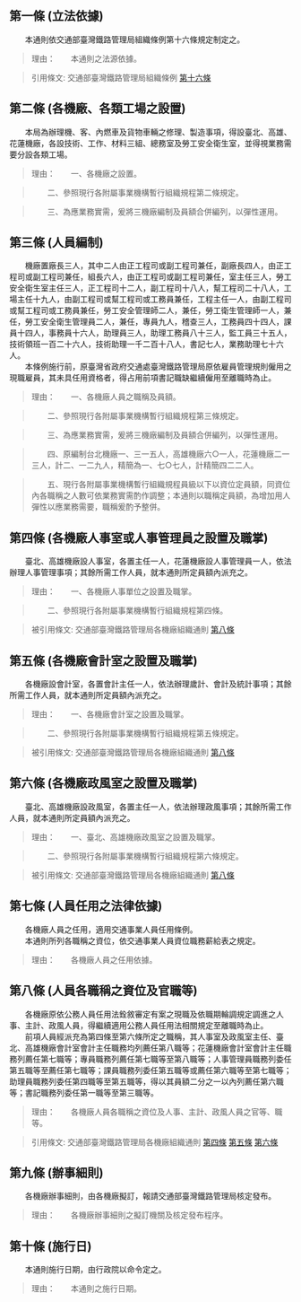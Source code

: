 第一條 (立法依據)
-----------------
　　本通則依交通部臺灣鐵路管理局組織條例第十六條規定制定之。  
> 理由：　　本通則之法源依據。

> 引用條文: 交通部臺灣鐵路管理局組織條例 [第十六條](2080#第十六條-各附屬事業機構之設置)



第二條 (各機廠、各類工場之設置)
-------------------------------
　　本局為辦理機、客、內燃車及貨物車輛之修理、製造事項，得設臺北、高雄、花蓮機廠，各設技術、工作、材料三組、總務室及勞工安全衛生室，並得視業務需要分設各類工場。  
> 理由：　　一、各機廠之設置。

> 　　二、參照現行各附屬事業機構暫行組織規程第二條規定。

> 　　三、為應業務實需，爰將三機廠編制及員額合併編列，以彈性運用。



第三條 (人員編制)
-----------------
　　機廠置廠長三人，其中二人由正工程司或副工程司兼任，副廠長四人，由正工程司或副工程司兼任，組長六人，由正工程司或副工程司兼任，室主任三人，勞工安全衛生室主任三人，正工程司十二人，副工程司十八人，幫工程司二十八人，工場主任十九人，由副工程司或幫工程司或工務員兼任，工程主任一人，由副工程司或幫工程司或工務員兼任，勞工安全管理師二人，兼任，勞工衛生管理師一人，兼任，勞工安全衛生管理員二人，兼任，專員九人，稽查三人，工務員四十四人，課員十四人，事務員十六人，助理員三人，助理工務員八十三人，監工員三十五人，技術領班一百二十六人，技術助理一千二百十八人，書記七人，業務助理七十六人。  
　　本條例施行前，原臺灣省政府交通處臺灣鐵路管理局原依雇員管理規則僱用之現職雇員，其未具任用資格者，得占用前項書記職缺繼續僱用至離職時為止。  
> 理由：　　一、各機廠人員之職稱及員額。

> 　　二、參照現行各附屬事業機構暫行組織規程第三條規定。

> 　　三、為應業務實需，爰將三機廠編制及員額合併編列，以彈性運用。

> 　　四、原編制台北機廠一、三一五人，高雄機廠六○一人，花蓮機廠二一三人，計二、一二九人，精簡為一、七○七人，計精簡四二二人。

> 　　五、現行各附屬事業機構暫行組織規程員級以下以資位定員額，同資位內各職稱之人數可依業務實需酌作調整；本通則以職稱定員額，為增加用人彈性以應業務需要，職稱爰酌予整併。



第四條 (各機廠人事室或人事管理員之設置及職掌)
---------------------------------------------
　　臺北、高雄機廠設人事室，各置主任一人，花蓮機廠設人事管理員一人，依法辦理人事管理事項；其餘所需工作人員，就本通則所定員額內派充之。  
> 理由：　　一、各機廠人事單位之設置及職掌。

> 　　二、參照現行各附屬事業機構暫行組織規程第四條。

> 被引用條文: 交通部臺灣鐵路管理局各機廠組織通則 [第八條](2083#第八條-人員各職稱之資位及官職等)



第五條 (各機廠會計室之設置及職掌)
---------------------------------
　　各機廠設會計室，各置會計主任一人，依法辦理歲計、會計及統計事項；其餘所需工作人員，就本通則所定員額內派充之。  
> 理由：　　一、各機廠會計室之設置及職掌。

> 　　二、參照現行各附屬事業機構暫行組織規程第五條規定。

> 被引用條文: 交通部臺灣鐵路管理局各機廠組織通則 [第八條](2083#第八條-人員各職稱之資位及官職等)



第六條 (各機廠政風室之設置及職掌)
---------------------------------
　　臺北、高雄機廠設政風室，各置主任一人，依法辦理政風事項；其餘所需工作人員，就本通則所定員額內派充之。  
> 理由：　　一、臺北、高雄機廠政風室之設置及職掌。

> 　　二、參照現行各附屬事業機構暫行組織規程第六條規定。

> 被引用條文: 交通部臺灣鐵路管理局各機廠組織通則 [第八條](2083#第八條-人員各職稱之資位及官職等)



第七條 (人員任用之法律依據)
---------------------------
　　各機廠人員之任用，適用交通事業人員任用條例。  
　　本通則所列各職稱之資位，依交通事業人員資位職務薪給表之規定。  
> 理由：　　各機廠人員之任用依據。



第八條 (人員各職稱之資位及官職等)
---------------------------------
　　各機廠原依公務人員任用法銓敘審定有案之現職及依職期輪調規定調進之人事、主計、政風人員，得繼續適用公務人員任用法相關規定至離職時為止。  
　　前項人員經派充為第四條至第六條所定之職稱，其人事室及政風室主任、臺北、高雄機廠會計室會計主任職務均列薦任第八職等；花蓮機廠會計室會計主任職務列薦任第七職等；專員職務列薦任第七職等至第八職等；人事管理員職務列委任第五職等至薦任第七職等；課員職務列委任第五職等或薦任第六職等至第七職等；助理員職務列委任第四職等至第五職等，得以其員額二分之一以內列薦任第六職等；書記職務列委任第一職等至第三職等。  
> 理由：　　各機廠人員各職稱之資位及人事、主計、政風人員之官等、職等。

> 引用條文: 交通部臺灣鐵路管理局各機廠組織通則 [第四條](2083#第四條-各機廠人事室或人事管理員之設置及職掌) [第五條](2083#第五條-各機廠會計室之設置及職掌) [第六條](2083#第六條-各機廠政風室之設置及職掌)



第九條 (辦事細則)
-----------------
　　各機廠辦事細則，由各機廠擬訂，報請交通部臺灣鐵路管理局核定發布。  
> 理由：　　各機廠辦事細則之擬訂機關及核定發布程序。



第十條 (施行日)
---------------
　　本通則施行日期，由行政院以命令定之。  
> 理由：　　本通則之施行日期。